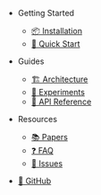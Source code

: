<!-- docs/_navbar.md -->

* Getting Started
  * [📦 Installation](installation.md)
  * [🚀 Quick Start](quickstart.md)

* Guides
  * [🏗️ Architecture](architecture.md)
  * [🧪 Experiments](experiments.md)
  * [🔌 API Reference](api/)

* Resources
  * [📚 Papers](papers.md)
  * [❓ FAQ](faq.md)
  * [🐛 Issues](https://github.com/Rito-w/adaptiverag/issues)

* [🌟 GitHub](https://github.com/Rito-w/adaptiverag)
